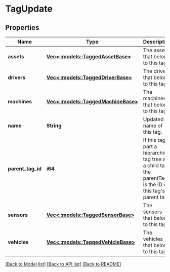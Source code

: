 # TagUpdate

## Properties
Name | Type | Description | Notes
------------ | ------------- | ------------- | -------------
**assets** | [**Vec<::models::TaggedAssetBase>**](TaggedAssetBase.md) | The assets that belong to this tag. | [optional] 
**drivers** | [**Vec<::models::TaggedDriverBase>**](TaggedDriverBase.md) | The drivers that belong to this tag. | [optional] 
**machines** | [**Vec<::models::TaggedMachineBase>**](TaggedMachineBase.md) | The machines that belong to this tag. | [optional] 
**name** | **String** | Updated name of this tag. | [optional] 
**parent_tag_id** | **i64** | If this tag is part a hierarchical tag tree as a child tag, the parentTagId is the ID of this tag's parent tag. | [optional] 
**sensors** | [**Vec<::models::TaggedSensorBase>**](TaggedSensorBase.md) | The sensors that belong to this tag. | [optional] 
**vehicles** | [**Vec<::models::TaggedVehicleBase>**](TaggedVehicleBase.md) | The vehicles that belong to this tag. | [optional] 

[[Back to Model list]](../README.md#documentation-for-models) [[Back to API list]](../README.md#documentation-for-api-endpoints) [[Back to README]](../README.md)


